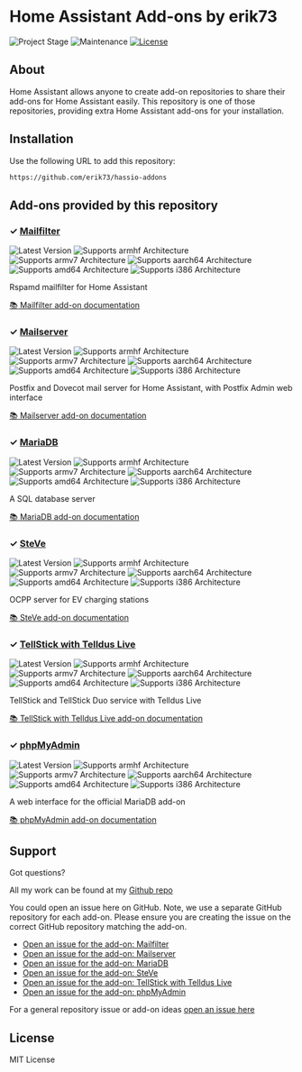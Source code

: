 # Home Assistant Add-ons by erik73

![Project Stage][project-stage-shield]
![Maintenance][maintenance-shield]
[![License][license-shield]](LICENSE.md)

## About

Home Assistant allows anyone to create add-on repositories to share their
add-ons for Home Assistant easily. This repository is one of those repositories,
providing extra Home Assistant add-ons for your installation.

## Installation

Use the following URL to add this repository:

```txt
https://github.com/erik73/hassio-addons
```

## Add-ons provided by this repository

### &#10003; [Mailfilter][addon-mailfilter]

![Latest Version][mailfilter-version-shield]
![Supports armhf Architecture][mailfilter-armhf-shield]
![Supports armv7 Architecture][mailfilter-armv7-shield]
![Supports aarch64 Architecture][mailfilter-aarch64-shield]
![Supports amd64 Architecture][mailfilter-amd64-shield]
![Supports i386 Architecture][mailfilter-i386-shield]

Rspamd mailfilter for Home Assistant

[:books: Mailfilter add-on documentation][addon-doc-mailfilter]

### &#10003; [Mailserver][addon-mailserver]

![Latest Version][mailserver-version-shield]
![Supports armhf Architecture][mailserver-armhf-shield]
![Supports armv7 Architecture][mailserver-armv7-shield]
![Supports aarch64 Architecture][mailserver-aarch64-shield]
![Supports amd64 Architecture][mailserver-amd64-shield]
![Supports i386 Architecture][mailserver-i386-shield]

Postfix and Dovecot mail server for Home Assistant, with Postfix Admin web interface

[:books: Mailserver add-on documentation][addon-doc-mailserver]

### &#10003; [MariaDB][addon-mariadb]

![Latest Version][mariadb-version-shield]
![Supports armhf Architecture][mariadb-armhf-shield]
![Supports armv7 Architecture][mariadb-armv7-shield]
![Supports aarch64 Architecture][mariadb-aarch64-shield]
![Supports amd64 Architecture][mariadb-amd64-shield]
![Supports i386 Architecture][mariadb-i386-shield]

A SQL database server

[:books: MariaDB add-on documentation][addon-doc-mariadb]

### &#10003; [SteVe][addon-steve]

![Latest Version][steve-version-shield]
![Supports armhf Architecture][steve-armhf-shield]
![Supports armv7 Architecture][steve-armv7-shield]
![Supports aarch64 Architecture][steve-aarch64-shield]
![Supports amd64 Architecture][steve-amd64-shield]
![Supports i386 Architecture][steve-i386-shield]

OCPP server for EV charging stations

[:books: SteVe add-on documentation][addon-doc-steve]

### &#10003; [TellStick with Telldus Live][addon-tellsticklive]

![Latest Version][tellsticklive-version-shield]
![Supports armhf Architecture][tellsticklive-armhf-shield]
![Supports armv7 Architecture][tellsticklive-armv7-shield]
![Supports aarch64 Architecture][tellsticklive-aarch64-shield]
![Supports amd64 Architecture][tellsticklive-amd64-shield]
![Supports i386 Architecture][tellsticklive-i386-shield]

TellStick and TellStick Duo service with Telldus Live

[:books: TellStick with Telldus Live add-on documentation][addon-doc-tellsticklive]

### &#10003; [phpMyAdmin][addon-phpmyadmin]

![Latest Version][phpmyadmin-version-shield]
![Supports armhf Architecture][phpmyadmin-armhf-shield]
![Supports armv7 Architecture][phpmyadmin-armv7-shield]
![Supports aarch64 Architecture][phpmyadmin-aarch64-shield]
![Supports amd64 Architecture][phpmyadmin-amd64-shield]
![Supports i386 Architecture][phpmyadmin-i386-shield]

A web interface for the official MariaDB add-on

[:books: phpMyAdmin add-on documentation][addon-doc-phpmyadmin]


## Support

Got questions?

All my work can be found at my [Github repo][erik-github-repo]

You could open an issue here on GitHub. Note, we use a separate
GitHub repository for each add-on. Please ensure you are creating the issue
on the correct GitHub repository matching the add-on.

- [Open an issue for the add-on: Mailfilter][mailfilter-issue]
- [Open an issue for the add-on: Mailserver][mailserver-issue]
- [Open an issue for the add-on: MariaDB][mariadb-issue]
- [Open an issue for the add-on: SteVe][steve-issue]
- [Open an issue for the add-on: TellStick with Telldus Live][tellsticklive-issue]
- [Open an issue for the add-on: phpMyAdmin][phpmyadmin-issue]

For a general repository issue or add-on ideas [open an issue here][issue]

## License

MIT License

[addon-mailfilter]: https://github.com/erik73/addon-mailfilter/tree/v4.0.3
[addon-doc-mailfilter]: https://github.com/erik73/addon-mailfilter/blob/v4.0.3/README.md
[mailfilter-issue]: https://github.com/erik73/addon-mailfilter/issues
[mailfilter-version-shield]: https://img.shields.io/badge/version-v4.0.3-blue.svg
[mailfilter-aarch64-shield]: https://img.shields.io/badge/aarch64-yes-green.svg
[mailfilter-amd64-shield]: https://img.shields.io/badge/amd64-yes-green.svg
[mailfilter-armhf-shield]: https://img.shields.io/badge/armhf-no-red.svg
[mailfilter-armv7-shield]: https://img.shields.io/badge/armv7-yes-green.svg
[mailfilter-i386-shield]: https://img.shields.io/badge/i386-no-red.svg
[addon-mailserver]: https://github.com/erik73/addon-mail/tree/v3.1.0
[addon-doc-mailserver]: https://github.com/erik73/addon-mail/blob/v3.1.0/README.md
[mailserver-issue]: https://github.com/erik73/addon-mail/issues
[mailserver-version-shield]: https://img.shields.io/badge/version-v3.1.0-blue.svg
[mailserver-aarch64-shield]: https://img.shields.io/badge/aarch64-yes-green.svg
[mailserver-amd64-shield]: https://img.shields.io/badge/amd64-yes-green.svg
[mailserver-armhf-shield]: https://img.shields.io/badge/armhf-no-red.svg
[mailserver-armv7-shield]: https://img.shields.io/badge/armv7-yes-green.svg
[mailserver-i386-shield]: https://img.shields.io/badge/i386-yes-green.svg
[addon-mariadb]: https://github.com/erik73/addon-mariadb/tree/v0.1.3
[addon-doc-mariadb]: https://github.com/erik73/addon-mariadb/blob/v0.1.3/README.md
[mariadb-issue]: https://github.com/erik73/addon-mariadb/issues
[mariadb-version-shield]: https://img.shields.io/badge/version-v0.1.3-blue.svg
[mariadb-aarch64-shield]: https://img.shields.io/badge/aarch64-yes-green.svg
[mariadb-amd64-shield]: https://img.shields.io/badge/amd64-yes-green.svg
[mariadb-armhf-shield]: https://img.shields.io/badge/armhf-yes-green.svg
[mariadb-armv7-shield]: https://img.shields.io/badge/armv7-yes-green.svg
[mariadb-i386-shield]: https://img.shields.io/badge/i386-yes-green.svg
[addon-steve]: https://github.com/erik73/addon-steve/tree/v3.0.0
[addon-doc-steve]: https://github.com/erik73/addon-steve/blob/v3.0.0/README.md
[steve-issue]: https://github.com/erik73/addon-steve/issues
[steve-version-shield]: https://img.shields.io/badge/version-v3.0.0-blue.svg
[steve-aarch64-shield]: https://img.shields.io/badge/aarch64-yes-green.svg
[steve-amd64-shield]: https://img.shields.io/badge/amd64-yes-green.svg
[steve-armhf-shield]: https://img.shields.io/badge/armhf-no-red.svg
[steve-armv7-shield]: https://img.shields.io/badge/armv7-no-red.svg
[steve-i386-shield]: https://img.shields.io/badge/i386-no-red.svg
[addon-tellsticklive]: https://github.com/erik73/addon-tellsticklive/tree/v1.1.8
[addon-doc-tellsticklive]: https://github.com/erik73/addon-tellsticklive/blob/v1.1.8/README.md
[tellsticklive-issue]: https://github.com/erik73/addon-tellsticklive/issues
[tellsticklive-version-shield]: https://img.shields.io/badge/version-v1.1.8-blue.svg
[tellsticklive-aarch64-shield]: https://img.shields.io/badge/aarch64-yes-green.svg
[tellsticklive-amd64-shield]: https://img.shields.io/badge/amd64-yes-green.svg
[tellsticklive-armhf-shield]: https://img.shields.io/badge/armhf-yes-green.svg
[tellsticklive-armv7-shield]: https://img.shields.io/badge/armv7-yes-green.svg
[tellsticklive-i386-shield]: https://img.shields.io/badge/i386-yes-green.svg
[addon-phpmyadmin]: https://github.com/erik73/addon-phpmyadmin/tree/v0.1.0
[addon-doc-phpmyadmin]: https://github.com/erik73/addon-phpmyadmin/blob/v0.1.0/README.md
[phpmyadmin-issue]: https://github.com/erik73/addon-phpmyadmin/issues
[phpmyadmin-version-shield]: https://img.shields.io/badge/version-v0.1.0-blue.svg
[phpmyadmin-aarch64-shield]: https://img.shields.io/badge/aarch64-yes-green.svg
[phpmyadmin-amd64-shield]: https://img.shields.io/badge/amd64-yes-green.svg
[phpmyadmin-armhf-shield]: https://img.shields.io/badge/armhf-no-red.svg
[phpmyadmin-armv7-shield]: https://img.shields.io/badge/armv7-yes-green.svg
[phpmyadmin-i386-shield]: https://img.shields.io/badge/i386-no-red.svg
[awesome-shield]: https://img.shields.io/badge/awesome%3F-yes-brightgreen.svg
[awesome]: https://awesome-ha.com
[discord-ha]: https://discord.gg/c5DvZ4e
[discord-shield]: https://img.shields.io/discord/478094546522079232.svg
[discord]: https://discord.me/hassioaddons
[forum-frenck]: https://community.home-assistant.io/u/frenck/?u=frenck
[forum-shield]: https://img.shields.io/badge/community-forum-brightgreen.svg
[forum]: https://community.home-assistant.io?u=frenck
[frenck]: https://github.com/frenck
[gitlabci-shield]: https://gitlab.com/erik73/hassio-addons/badges/master/pipeline.svg
[gitlabci]: https://gitlab.com/erik73/hassio-addons/pipelines
[issue]: https://github.com/erik73/hassio-addons/issues
[license-shield]: https://img.shields.io/github/license/erik73/hassio-addons.svg
[maintenance-shield]: https://img.shields.io/maintenance/yes/2023.svg
[project-stage-shield]: https://img.shields.io/badge/project%20stage-production%20ready-brightgreen.svg
[reddit]: https://reddit.com/r/homeassistant
[semver]: http://semver.org/spec/v2.0.0.html
[erik-github-repo]: https://github.com/erik73